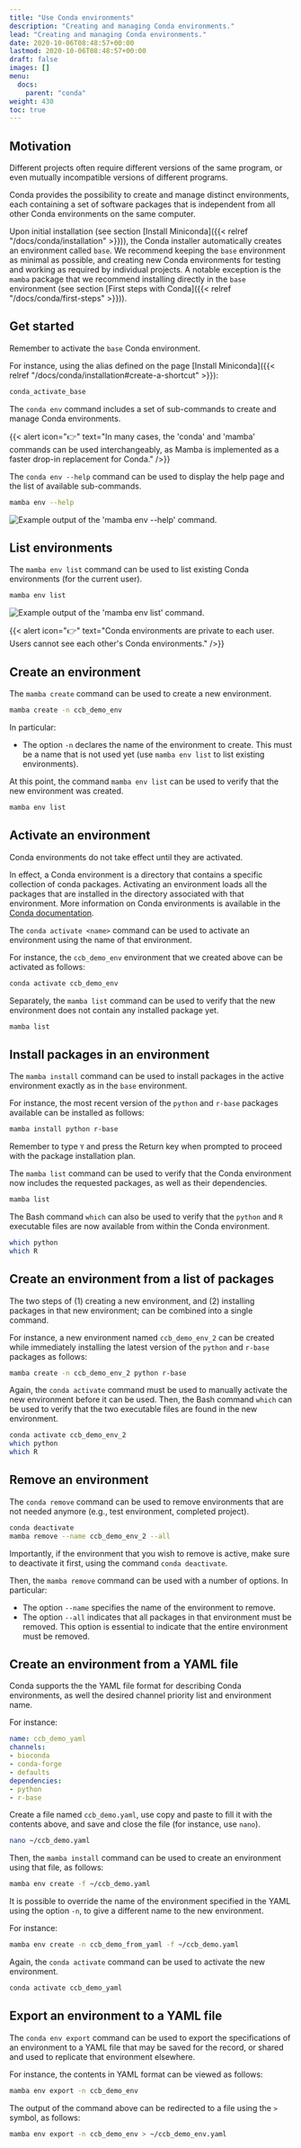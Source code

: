```yaml
---
title: "Use Conda environments"
description: "Creating and managing Conda environments."
lead: "Creating and managing Conda environments."
date: 2020-10-06T08:48:57+00:00
lastmod: 2020-10-06T08:48:57+00:00
draft: false
images: []
menu:
  docs:
    parent: "conda"
weight: 430
toc: true
---
```


## Motivation

Different projects often require different versions of the same program,
or even mutually incompatible versions of different programs.

Conda provides the possibility to create and manage distinct environments,
each containing a set of software packages that is independent from
all other Conda environments on the same computer.

Upon initial installation
(see section [Install Miniconda]({{< relref "/docs/conda/installation" >}})),
the Conda installer automatically creates an environment called `base`.
We recommend keeping the `base` environment as minimal as possible,
and creating new Conda environments for testing and working as required
by individual projects.
A notable exception is the `mamba` package that we recommend installing
directly in the `base` environment
(see section [First steps with Conda]({{< relref "/docs/conda/first-steps" >}})).

## Get started

Remember to activate the `base` Conda environment.

For instance, using the alias defined on the page [Install Miniconda]({{< relref "/docs/conda/installation#create-a-shortcut" >}}):

```bash
conda_activate_base
```

The `conda env` command includes a set of sub-commands to create and manage
Conda environments.

{{< alert icon="👉" text="In many cases, the 'conda' and 'mamba' commands can be used interchangeably, as Mamba is implemented as a faster drop-in replacement for Conda." />}}

The `conda env --help` command can be used to display the help page and the
list of available sub-commands.

```bash
mamba env --help
```

![Example output of the 'mamba env --help' command.](mamba-env-help.png)

## List environments

The `mamba env list` command can be used to list existing Conda environments
(for the current user).

```bash
mamba env list
```

![Example output of the 'mamba env list' command.](mamba-env-list.png)

{{< alert icon="👉" text="Conda environments are private to each user. Users cannot see each other's Conda environments." />}}

## Create an environment

The `mamba create` command can be used to create a new environment.

```bash
mamba create -n ccb_demo_env
```

<!-- Screenshot -->

In particular:

- The option `-n` declares the name of the environment to create.
  This must be a name that is not used yet (use `mamba env list`
  to list existing environments).

At this point, the command `mamba env list` can be used to verify that
the new environment was created.

```bash
mamba env list
```

<!-- Screenshot -->

## Activate an environment

Conda environments do not take effect until they are activated.

In effect, a Conda environment is a directory that contains a specific collection
of conda packages.
Activating an environment loads all the packages that are installed in the directory
associated with that environment.
More information on Conda environments is available in the
[Conda documentation][conda-concepts-environments].

The `conda activate <name>` command can be used to activate an environment
using the name of that environment.

For instance, the `ccb_demo_env` environment that we created above can be activated
as follows:

```bash
conda activate ccb_demo_env
```

<!-- Screenshot -->

Separately, the `mamba list` command can be used to verify that the new environment
does not contain any installed package yet.

```bash
mamba list
```

<!-- Screenshot -->

## Install packages in an environment

The `mamba install` command can be used to install packages in the active environment
exactly as in the `base` environment.

For instance, the most recent version of the `python` and `r-base` packages available
can be installed as follows:

```bash
mamba install python r-base
```

<!-- Screenshot -->

Remember to type `Y` and press the Return key when prompted to proceed with the
package installation plan.

The `mamba list` command can be used to verify that the Conda environment now includes
the requested packages, as well as their dependencies.

```bash
mamba list
```

<!-- Screenshot -->

The Bash command `which` can also be used to verify that the `python` and `R`
executable files are now available from within the Conda environment.

```bash
which python
which R
```

<!-- Screenshot -->

## Create an environment from a list of packages

The two steps of
(1) creating a new environment,
and (2) installing packages in that new environment;
can be combined into a single command.

For instance, a new environment named `ccb_demo_env_2` can be created while
immediately installing the latest version of the `python` and `r-base` packages
as follows:

```bash
mamba create -n ccb_demo_env_2 python r-base
```

<!-- Screenshot -->

Again, the `conda activate` command must be used to manually activate the new environment
before it can be used.
Then, the Bash command `which` can be used to verify that the two executable files are
found in the new environment.

```bash
conda activate ccb_demo_env_2
which python
which R
```

<!-- Screenshot -->

## Remove an environment

The `conda remove` command can be used to remove environments that are not needed anymore
(e.g., test environment, completed project).

```bash
conda deactivate
mamba remove --name ccb_demo_env_2 --all 
```

Importantly, if the environment that you wish to remove is active, make sure to deactivate it
first, using the command `conda deactivate`.

Then, the `mamba remove` command can be used with a number of options.
In particular:

- The option `--name` specifies the name of the environment to remove.
- The option `--all` indicates that all packages in that environment
  must be removed.
  This option is essential to indicate that the entire environment
  must be removed.

## Create an environment from a YAML file

Conda supports the the YAML file format for describing Conda environments, as well
the desired channel priority list and environment name.

For instance:

```yaml
name: ccb_demo_yaml
channels:
- bioconda
- conda-forge
- defaults
dependencies:
- python
- r-base
```

Create a file named `ccb_demo.yaml`, use copy and paste to fill it with the contents above,
and save and close the file (for instance, use `nano`).

```bash
nano ~/ccb_demo.yaml
```

Then, the `mamba install` command can be used to create an environment using that file,
as follows:

```bash
mamba env create -f ~/ccb_demo.yaml
```

It is possible to override the name of the environment specified in the YAML using the
option `-n`, to give a different name to the new environment.

For instance:

```bash
mamba env create -n ccb_demo_from_yaml -f ~/ccb_demo.yaml
```

Again, the `conda activate` command can be used to activate the new environment.

```bash
conda activate ccb_demo_yaml
```

## Export an environment to a YAML file

The `conda env export` command can be used to export the specifications of an environment
to a YAML file that may be saved for the record, or shared and used to replicate that
environment elsewhere.

For instance, the contents in YAML format can be viewed as follows:

```bash
mamba env export -n ccb_demo_env
```

The output of the command above can be redirected to a file using the `>` symbol,
as follows:

```bash
mamba env export -n ccb_demo_env > ~/ccb_demo_env.yaml
```

<!-- Link definitions -->

[conda-concepts-environments]: https://docs.conda.io/projects/conda/en/latest/user-guide/concepts/environments.html
